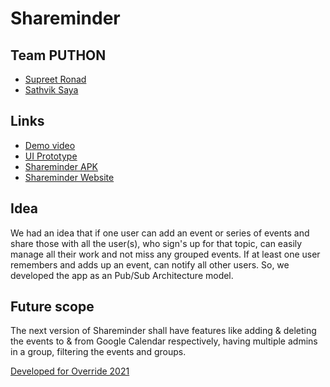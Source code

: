 # Shareminder
## Team PUTHON
- [Supreet Ronad](https://github.com/SupreetRonad)
- [Sathvik Saya](https://github.com/sathviksaya)

## Links
- [Demo video](https://youtu.be/AU5TW_GvIVU)
- [UI Prototype](https://www.figma.com/proto/1m5tCFPunO3G7af0v1C5Ut/Shareminder?node-id=12%3A39&scaling=scale-down&page-id=0%3A1&starting-point-node-id=12%3A39)
- [Shareminder APK](https://drive.google.com/file/d/1-b_25O89c0PvYLXiAWSIagoHr7IAicwF/view?usp=sharing)
- [Shareminder Website](https://sathviksaya.github.io/shareminder-hosted/)

## Idea
We had an idea that if one user can add an event or series of events and share those with all the user(s), who sign's up for that topic, can easily manage all their work and not miss any grouped events. If at least one user remembers and adds up an event, can notify all other users. So, we developed the app as an Pub/Sub Architecture model.

## Future scope
The next version of Shareminder shall have features like adding & deleting the events to & from Google Calendar respectively, having multiple admins in a group, filtering the events and groups.


[Developed for Override 2021](https://devpost.com/software/shareminder)
